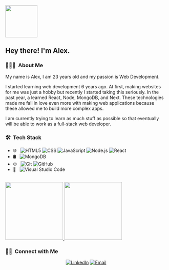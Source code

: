 <img src="https://avatars.githubusercontent.com/u/28823915?v=4" width='100px'>

<h2> Hey there! I'm Alex.</h2>

<h3> 👨🏻‍💻 &nbsp;About Me </h3>

My name is Alex, I am 23 years old and my passion is Web Development.

I started learning web development 6 years ago. At first, making websites for me was just a hobby but recently I started taking this seriously. In the past year, a learned React, Node, MongoDB, and Next. These technologies made me fall in love even more with making web applications because these allowed me to build more complex apps.

I am currently trying to learn as much stuff as possible so that eventually will be able to work as a full-stack web developer.

<h3> 🛠 &nbsp;Tech Stack</h3>

- 🌐 &nbsp;
  ![HTML5](https://img.shields.io/badge/-HTML5-333333?style=flat&logo=HTML5)
  ![CSS](https://img.shields.io/badge/-CSS-333333?style=flat&logo=CSS3&logoColor=1572B6)
  ![JavaScript](https://img.shields.io/badge/-JavaScript-333333?style=flat&logo=javascript)
  ![Node.js](https://img.shields.io/badge/-Node.js-333333?style=flat&logo=node.js)
  ![React](https://img.shields.io/badge/-React-333333?style=flat&logo=react)
- 🛢 &nbsp;
  ![MongoDB](https://img.shields.io/badge/-MongoDB-333333?style=flat&logo=mongodb)
- ⚙️ &nbsp;
  ![Git](https://img.shields.io/badge/-Git-333333?style=flat&logo=git)
  ![GitHub](https://img.shields.io/badge/-GitHub-333333?style=flat&logo=github)
- 🔧 &nbsp;
  ![Visual Studio Code](https://img.shields.io/badge/-Visual%20Studio%20Code-333333?style=flat&logo=visual-studio-code&logoColor=007ACC)

<br/>

<a href="https://github.com/p-alex">
  <img height="180em" src="https://github-readme-stats.vercel.app/api?username=p-alex&theme=buefy&show_icons=true" />
  <img height="180em" src="https://github-readme-stats.vercel.app/api/top-langs/?username=p-alex&theme=buefy&layout=compact" />
</a>

<br/>

<h3> 🤝🏻 &nbsp;Connect with Me </h3>

<p align="center">
<a href="https://www.linkedin.com/in/alexandru-daniel-pistol/" target='_blank'><img alt="LinkedIn" src="https://img.shields.io/badge/LinkedIn-Alexandru%20Daniel%20Pistol-blue?style=flat-square&logo=linkedin"></a>
<a href="mailto:alexey9021@gmail.com"><img alt="Email" src="https://img.shields.io/badge/Email-alexey9021@gmail.com-blue?style=flat-square&logo=gmail"></a>
</p>

